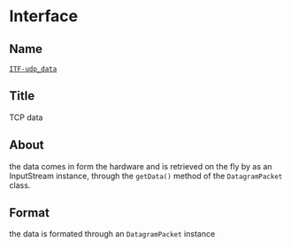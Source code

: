 # Interface

## Name
[`ITF-udp_data`]()

## Title
TCP data

## About
the data comes in form the hardware and is retrieved on the fly by as an InputStream instance, through the
`getData()` method of the `DatagramPacket` class.

## Format
the data is formated through an `DatagramPacket` instance

